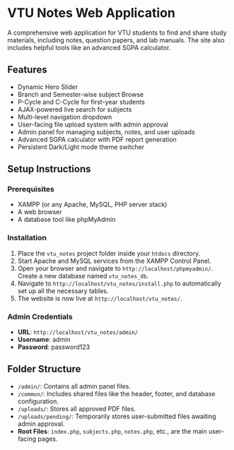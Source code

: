 # VTU Notes Web Application

A comprehensive web application for VTU students to find and share study materials, including notes, question papers, and lab manuals. The site also includes helpful tools like an advanced SGPA calculator.

## Features

-   Dynamic Hero Slider
-   Branch and Semester-wise subject Browse
-   P-Cycle and C-Cycle for first-year students
-   AJAX-powered live search for subjects
-   Multi-level navigation dropdown
-   User-facing file upload system with admin approval
-   Admin panel for managing subjects, notes, and user uploads
-   Advanced SGPA calculator with PDF report generation
-   Persistent Dark/Light mode theme switcher

## Setup Instructions

### Prerequisites
-   XAMPP (or any Apache, MySQL, PHP server stack)
-   A web browser
-   A database tool like phpMyAdmin

### Installation
1.  Place the `vtu_notes` project folder inside your `htdocs` directory.
2.  Start Apache and MySQL services from the XAMPP Control Panel.
3.  Open your browser and navigate to `http://localhost/phpmyadmin/`. Create a new database named `vtu_notes_db`.
4.  Navigate to `http://localhost/vtu_notes/install.php` to automatically set up all the necessary tables.
5.  The website is now live at `http://localhost/vtu_notes/`.

### Admin Credentials
-   **URL**: `http://localhost/vtu_notes/admin/`
-   **Username**: admin
-   **Password**: password123

## Folder Structure
-   `/admin/`: Contains all admin panel files.
-   `/common/`: Includes shared files like the header, footer, and database configuration.
-   `/uploads/`: Stores all approved PDF files.
-   `/uploads/pending/`: Temporarily stores user-submitted files awaiting admin approval.
-   **Root Files**: `index.php`, `subjects.php`, `notes.php`, etc., are the main user-facing pages.